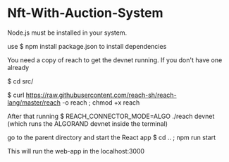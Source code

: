 # Nft-With-Auction-System

Node.js must be installed in your system.

use $ npm install package.json to install dependencies

You need a copy of reach to get the devnet running. If you don't have one already

$ cd src/

$ curl <https://raw.githubusercontent.com/reach-sh/reach-lang/master/reach> -o reach ; chmod +x reach

After that running $ REACH_CONNECTOR_MODE=ALGO ./reach devnet (which runs the ALGORAND devnet inside the terminal)

go to the parent directory and start the React app $ cd .. ; npm run start

This will run the web-app in the localhost:3000
